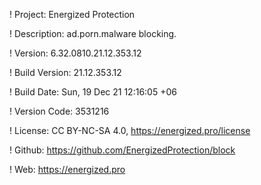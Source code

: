 ! Project: Energized Protection

! Description: ad.porn.malware blocking.

! Version: 6.32.0810.21.12.353.12

! Build Version: 21.12.353.12

! Build Date: Sun, 19 Dec 21 12:16:05 +06

! Version Code: 3531216

! License: CC BY-NC-SA 4.0, https://energized.pro/license

! Github: https://github.com/EnergizedProtection/block

! Web: https://energized.pro
